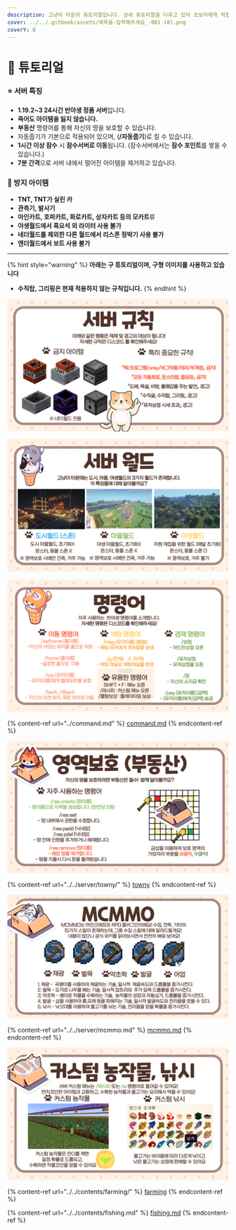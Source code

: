 ```yaml
---
description: 고냥이 타운의 튜토리얼입니다. 상세 튜토리얼을 다루고 있어 초보자에게 적합합니다.
cover: ../../.gitbook/assets/제목을-입력해주세요_-001 (8).png
coverY: 0
---
```


# 🌟 튜토리얼

### ⭐ 서버 특징

* **1.19.2\~3 24시간 반야생 정품 서버**입니다.
* **죽어도 아이템을 잃지 않습니다.**
* **부동산** 명령어를 통해 자신의 땅을 보호할 수 있습니다.
* 자동줍기가 기본으로 적용되어 있으며, (**/자동줍기**)로 킬 수 있습니다.
* **1시간 이상 잠수** 시 **잠수서버로 이동**됩니다. (잠수서버에서는 **잠수 포인트**를 쌓을 수 있습니다.)
* **7분 간격**으로 서버 내에서 떨어진 아이템을 제거하고 있습니다.

### 🚫 방지 아이템

* **TNT, TNT가 실린 카**
* **관측기, 발사기**
* **마인카트, 호퍼카트, 화로카트, 상자카트 등의 모카트**류
* **야생월드에서 흑요석 외 라이터 사용 불가**
* **네더월드를 제외한 다른 월드에서 리스폰 정박기 사용 불가**
* **엔더월드에서 보트 사용 불가**

***

{% hint style="warning" %}
**아래는 구 튜토리얼이며, 구형 이미지를 사용하고 있습니다**

* **수직탑, 그리핑은 현재 적용하지 않는 규칙입니다.**
{% endhint %}

![](../../.gitbook/assets/005.png)

![](../../.gitbook/assets/006.png)

![](../../.gitbook/assets/007.png)

{% content-ref url="../command.md" %}
[command.md](../command.md)
{% endcontent-ref %}

![](../../.gitbook/assets/008.png)

{% content-ref url="../../server/towny/" %}
[towny](../../server/towny/)
{% endcontent-ref %}

![](../../.gitbook/assets/009.png)

{% content-ref url="../../server/mcmmo.md" %}
[mcmmo.md](../../server/mcmmo.md)
{% endcontent-ref %}

![](../../.gitbook/assets/010.png)

{% content-ref url="../../contents/farming/" %}
[farming](../../contents/farming/)
{% endcontent-ref %}

{% content-ref url="../../contents/fishing.md" %}
[fishing.md](../../contents/fishing.md)
{% endcontent-ref %}
